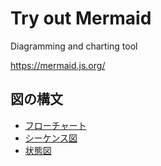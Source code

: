 # Try out Mermaid

Diagramming and charting tool

https://mermaid.js.org/

## 図の構文

- [フローチャート](./syntax/flowchart/)
- [シーケンス図](./syntax/sequenceDiagram/)
- [状態図](./syntax/stateDiagram/)

